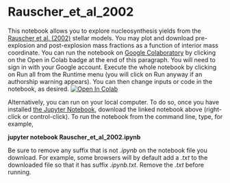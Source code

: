 # Rauscher_et_al_2002

This notebook allows you to explore nucleosynthesis yields from the [Rauscher et al. (2002)](https://ui.adsabs.harvard.edu/abs/2002ApJ...576..323R/abstract) stellar models.  You may plot and download pre-explosion and post-explosion mass fractions as a function of interior mass coordinate. You can run the notebook on [Google Colaboratory](https://colab.research.google.com) by clicking on the Open in Colab badge at the end of this paragraph.  You will need to sign in with your Google account.  Execute the whole notebook by clicking on Run all from the Runtime menu (you will click on Run anyway if an authorship warning appears).  You can then change inputs or code in the notebook, as desired.  [![Open In Colab](https://colab.research.google.com/assets/colab-badge.svg)](https://colab.research.google.com/github/mbradle/Rauscher_et_al_2002/blob/main/Rauscher_et_al_2002.ipynb)

Alternatively, you can run on your local computer.  To do so, once you have installed [the Jupyter Notebook](https://jupyter.org), download the linked notebook above (right-click or control-click).  To run the notebook from the command line, type, for example,

**jupyter notebook Rauscher_et_al_2002.ipynb**

Be sure to remove any suffix that is not *.ipynb* on the notebook file you download.  For example, some browsers will by default add a *.txt* to the downloaded file so that it has suffix *.ipynb.txt*.  Remove the *.txt* before running.


